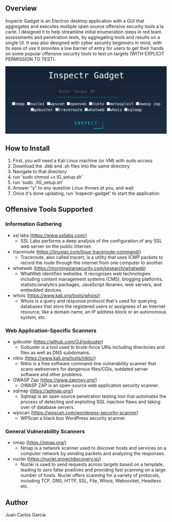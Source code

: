 ## Overview

Inspectr Gadget is an Electron desktop application with a GUI that aggregates and executes multiple open source offensive security tools a la carte. I designed it to help streamline initial enumeration steps in red team assessments and penetration tests, by aggregating tools and results on a single UI. It was also designed with cyber security beginners in mind, with its ease of use it provides a low barrier of entry for users to get their hands on some popular offensive security tools to test on targets (WITH EXPLICIT PERMISSION TO TEST).

![alt text](https://github.com/jcg2147/Inspectr-Gadget/blob/main/inspectr_gadget.gif?raw=true)

## How to Install
1. First, you will need a Kali Linux machine (or VM) with sudo access
2. Download the .deb and .sh files into the same directory
3. Navigate to that directory
4. run 'sudo chmod +x IG_setup.sh'
5. run 'sudo ./IG_setup.sh'
6. Answer "y" to any question Linux throws at you, and wait
7. Once it's done updating, run 'inspectr-gadget' to start the application

## Offensive Tools Supported

### Information Gathering
* ssl labs (https://www.ssllabs.com/)
  * SSL Labs performs a deep analysis of the configuration of any SSL web server on the public Internet.
* traceroute (https://linuxiac.com/linux-traceroute-command/)
  * Traceroute, also called tracert, is a utility that uses ICMP packets to record the route through the internet from one computer to another.
* whatweb (https://morningstarsecurity.com/research/whatweb)
  * WhatWeb identifies websites. It recognises web technologies including content management systems (CMS), blogging platforms, statistic/analytics packages, JavaScript libraries, web servers, and embedded devices.
* whois (https://www.kali.org/tools/whois/)
  * Whois is a query and response protocol that's used for querying databases that store the registered users or assignees of an Internet resource, like a domain name, an IP address block or an autonomous system, etc.

### Web Application-Specific Scanners
* gobuster (https://github.com/OJ/gobuster)
  * Gobuster is a tool used to brute-force URIs including directories and files as well as DNS subdomains.
* nikto (https://www.kali.org/tools/nikto/)
  * Nikto is a free software command-line vulnerability scanner that scans webservers for dangerous files/CGIs, outdated server software and other problems.
* OWASP Zap (https://www.zaproxy.org/)
  * OWASP ZAP is an open-source web application security scanner.
* sqlmap (https://sqlmap.org/)
  * Sqlmap is an open source penetration testing tool that automates the process of detecting and exploiting SQL injection flaws and taking over of database servers.
* wpscan (https://wpscan.com/wordpress-security-scanner)
  * WPScan a black box WordPress security scanner.

### General Vulnerability Scanners
* nmap (https://nmap.org/)
  * Nmap is a network scanner used to discover hosts and services on a computer network by sending packets and analyzing the responses.
* nuclei (https://nuclei.projectdiscovery.io/)
  * Nuclei is used to send requests across targets based on a template, leading to zero false positives and providing fast scanning on a large number of hosts. Nuclei offers scanning for a variety of protocols, including TCP, DNS, HTTP, SSL, File, Whois, Websocket, Headless etc.

## Author
Juan Carlos Garcia
